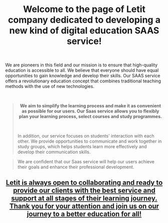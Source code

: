 <h1 align="center">Welcome to the page of Letit company dedicated to developing a new kind of digital education SAAS service!</h1>
<p align="center">&nbsp;</p>
<p>We are pioneers in this field and our mission is to ensure that high-quality education is accessible to all. We believe that everyone should have equal opportunities to gain knowledge and develop their skills.&nbsp;Our SAAS service offers a revolutionary education concept that combines traditional teaching methods with the use of new technologies.</p>
<p>&nbsp;</p>
<blockquote>
<p style="text-align: center;"><strong>We aim to simplify the learning process and make it as convenient as possible for our users. Our Saas service allows you to flexibly plan your learning process, select courses and study programmes.</strong></p>
<p style="text-align: center;">&nbsp;</p>
In addition, our service focuses on students' interaction with each other. We provide opportunities to communicate and work together in study groups, which helps students learn more effectively and develop their communication skills.</blockquote>
<blockquote>We are confident that our Saas service will help our users achieve their goals and enhance their professional development.</blockquote>
<h2 align="center"><a href="https://letit.app/" target="_blank" rel="dofollow noopener"> Letit is always open to collaborating and ready to provide our clients with the best service and support at all stages of their learning journey. Thank you for your attention and join us on our journey to a better education for all!</a></h2>
